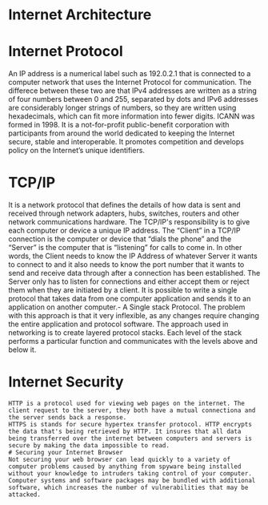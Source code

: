 # Internet Architecture
# Internet Protocol
  An IP address is a numerical label such as 192.0.2.1 that is connected to a computer network that uses the Internet Protocol for communication. The differece between these two are that IPv4 addresses are written as a string of four numbers between 0 and 255, separated by dots and IPv6 addresses are considerably longer strings of numbers, so they are written using hexadecimals, which can fit more information into fewer digits.
  ICANN was formed in 1998. It is a not-for-profit public-benefit corporation with participants from around the world dedicated to keeping the Internet secure, stable and interoperable. It promotes competition and develops policy on the Internet’s unique identifiers.
  # TCP/IP
   It is a network protocol that defines the details of how data is sent and received through network adapters, hubs, switches, routers and other network communications hardware.
   The TCP/IP's responsibility is to give each computer or device a unique IP address. 
    The “Client” in a TCP/IP connection is the computer or device that “dials the phone” and the “Server” is the computer that is “listening” for calls to come in. In other words, the Client needs to know the IP Address of whatever Server it wants to connect to and it also needs to know the port number that it wants to send and receive data through after a connection has been established. The Server only has to listen for connections and either accept them or reject them when they are initiated by a client.
    It is possible to write a single protocol that takes data from one computer application and sends it to an application on another computer.- A Single stack Protocol. The problem with this approach is that it very inflexible, as any changes require changing the entire application and protocol software. The approach used in networking is to create layered protocol stacks. Each level of the stack performs a particular function and communicates with the levels above and below it.
 # Internet Security 
    HTTP is a protocol used for viewing web pages on the internet. The client request to the server, they both have a mutual connectiona and the server sends back a response.
    HTTPS is stands for secure hypertex transfer protocol. HTTP encrypts the data that's being retrieved by HTTP. It insures that all data being transferred over the internet between computers and servers is secure by making the data impossible to read. 
    # Securing your Internet Browser
    Not securing your web browser can lead quickly to a variety of computer problems caused by anything from spyware being installed without your knowledge to intruders taking control of your computer.
    Computer systems and software packages may be bundled with additional software, which increases the number of vulnerabilities that may be attacked.
